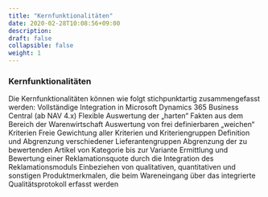 ```yaml
---
title: "Kernfunktionalitäten"
date: 2020-02-28T10:08:56+09:00
description: 
draft: false
collapsible: false
weight: 1
---
```

### Kernfunktionalitäten

Die Kernfunktionalitäten können wie folgt stichpunktartig zusammengefasst werden:
 Vollständige Integration in Microsoft Dynamics 365 Business Central (ab NAV 4.x)
 Flexible Auswertung der „harten“ Fakten aus dem Bereich der Warenwirtschaft
 Auswertung von frei definierbaren „weichen“ Kriterien
 Freie Gewichtung aller Kriterien und Kriteriengruppen
 Definition und Abgrenzung verschiedener Lieferantengruppen
 Abgrenzung der zu bewertenden Artikel von Kategorie bis zur Variante
 Ermittlung und Bewertung einer Reklamationsquote durch die Integration des Reklamationsmoduls
 Einbeziehen von qualitativen, quantitativen und sonstigen Produktmerkmalen, die beim 
 Wareneingang über das integrierte Qualitätsprotokoll erfasst werden
